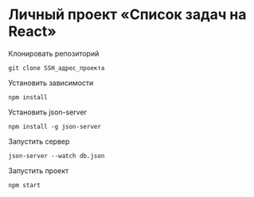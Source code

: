 # Личный проект «Список задач на React»

Клонировать репозиторий

```
git clone SSH_адрес_проекта
```

Установить зависимости

```
npm install
```
Установить json-server

```
npm install -g json-server
```

Запустить сервер

```
json-server --watch db.json
```

Запустить проект

```
npm start
```